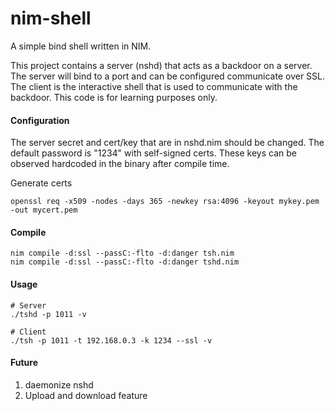 # nim-shell
A simple bind shell written in NIM. 

This project contains a server (nshd) that acts as a backdoor on a server. The server will bind to a port and can be configured communicate over SSL. The client is the interactive shell that is used to communicate with the backdoor. This code is for learning purposes only.

#### Configuration
The server secret and cert/key that are in nshd.nim should be changed. The default password is "1234" with self-signed certs. These keys can be observed hardcoded in the binary after compile time. 

Generate certs
```
openssl req -x509 -nodes -days 365 -newkey rsa:4096 -keyout mykey.pem -out mycert.pem
```

#### Compile
```
nim compile -d:ssl --passC:-flto -d:danger tsh.nim
nim compile -d:ssl --passC:-flto -d:danger tshd.nim
```

#### Usage
```
# Server
./tshd -p 1011 -v

# Client
./tsh -p 1011 -t 192.168.0.3 -k 1234 --ssl -v
```

#### Future 
1. daemonize nshd
2. Upload and download feature
